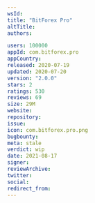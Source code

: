 ```yaml
---
wsId: 
title: "BitForex Pro"
altTitle: 
authors:

users: 100000
appId: com.bitforex.pro
appCountry: 
released: 2020-07-19
updated: 2020-07-20
version: "2.0.0"
stars: 2
ratings: 530
reviews: 69
size: 29M
website: 
repository: 
issue: 
icon: com.bitforex.pro.png
bugbounty: 
meta: stale
verdict: wip
date: 2021-08-17
signer: 
reviewArchive:
twitter: 
social:
redirect_from:
---
```


